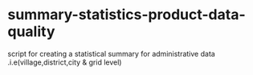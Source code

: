 # summary-statistics-product-data-quality
script for creating  a statistical summary  for administrative data  .i.e(village,district,city &amp; grid  level)
